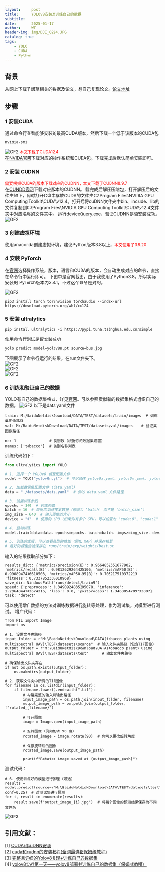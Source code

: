 ```yaml
---
layout:     post
title:      YOLOv8安装及训练自己的数据
subtitle:   
date:       2025-01-17
author:     WT
header-img: img/DJI_0294.JPG
catalog: true
tags:
    - YOLO
    - CUDA
    - Python          
---  
```


## 背景
从网上下载了烟草相关的数据及论文，想自己复现论文。[论文地址](https://www.mdpi.com/2073-4395/13/12/2861/xml)
 

## 步骤

### 1 安装CUDA
通过命令行查看能够安装的最高CUDA版本，然后下载一个低于该版本的CUDA包
```
nvidia-smi
```
![GF2](http://www.remotesensing.pro/img/250117_NV.png)
<font size=2 color=Red>本文下载了CUDA12.4 </font>   
在[NVIDA官网](https://developer.nvidia.com/cuda-toolkit)下载对应的操作系统和CUDA包。下载完成后默认简单安装即可。 

### 2 安装 CUDNN
<font size=2 color=Red>需要根据CUDA的版本下载对应的CUDNN，本文下载了CUDNN8.9.7</font>  
在[CUNDD官网](https://developer.nvidia.com/cudnn-archive)下载对应版本的CUDNN。
载完成后解压压缩包，打开解压后的文件夹如下，同时打开C盘中存放CUDA的文件夹C:\Program Files\NVIDIA GPU Computing Toolkit\CUDA\v12.4。打开后将cuDNN文件夹中bin、include、lib的文件复制到C:\Program Files\NVIDIA GPU Computing Toolkit\CUDA\v12.4文件夹中对应名称的文件夹中。
运行deviceQuery.exe，验证CUDNN是否安装成功。  
![GF2](http://www.remotesensing.pro/img/250117_CUDNN.png)  

### 3 创建虚拟环境
使用anaconda创建虚拟环境，建议Python版本3.8以上，<font size=2 color=Red>本文使用了3.8.20 </font>     
### 4 安装 PyTorch
在[官网](https://pytorch.org/)选择操作系统，版本，语言和CUDA的版本，会自动生成对应的命令，直接在命令行中运行即可。
下图中是官网截图，由于我使用了Python3.8，所以实际安装的 PyTorch版本为2.4.1，不过这个命令是对的。

![GF2](http://www.remotesensing.pro/img/250117_Pytorch.png)  
```
pip3 install torch torchvision torchaudio --index-url https://download.pytorch.org/whl/cu124

```

### 5 安装 ultralytics
```
pip install ultralytics -i https://pypi.tuna.tsinghua.edu.cn/simple
```

使用命令行测试是否安装成功
```
yolo predict model=yolov8n.pt source=bus.jpg
```  
下图展示了命令行运行的结果，在run文件夹下。  
![GF2](http://www.remotesensing.pro/img/250117_YOLO_BUS.png)      
![GF2](http://www.remotesensing.pro/img/250117_YOLO_BUS_RUN.png)    
![GF2](http://www.remotesensing.pro/img/bus.jpg)  

### 6 训练和验证自己的数据
YOLO有自己的数据集格式，详见[官网](https://docs.ultralytics.com/zh/datasets/#contribute-new-datasets)。可以参照贡献新的数据集格式组织自己的数据。
![GF2](http://www.remotesensing.pro/img/250117_YOLO_Datasets.png) 
以下是data.yaml文件  
```
train: M:/BaiduNetdiskDownload/DATA/TEST/datasets/train/images  # 训练集图像路径
val: M:/BaiduNetdiskDownload/DATA/TEST/datasets/val/images    # 验证集图像路径

nc: 1               # 类别数（根据你的数据集设置）
names: ['tobacco']  # 类别名称列表
```
训练代码如下：
``` Python
from ultralytics import YOLO

# 1. 选择一个 YOLOv8 模型配置文件
model = YOLO("yolov8n.pt")  # 可以选择 yolov8s.yaml, yolov8m.yaml, yolov8l.yaml, yolov8x.yaml

# 2. 加载数据集配置文件 (data.yaml)
data = "./datasets/data.yaml"  # 你的 data.yaml 文件路径

# 3. 设置训练参数
epochs = 100  # 训练轮数
batch = 16  # 每批次训练样本数量（修改为 'batch' 而不是 'batch_size'）
img_size = 640  # 输入图像的大小
device = "0"  # 使用的 GPU（如果你有多个 GPU，可以设置为 "cuda:0", "cuda:1" 等）

# 4. 启动训练
model.train(data=data, epochs=epochs, batch=batch, imgsz=img_size, device=device)

# 5. 训练完成后，可以查看模型的性能（例如 mAP）并保存模型
# 最好的模型会被保存在 runs/train/exp/weights/best.pt
```

输入的结果截取部分如下：
```
results_dict: {'metrics/precision(B)': 0.9664859351677902, 'metrics/recall(B)': 0.9812629264425106, 'metrics/mAP50(B)': 0.9908947436610503, 'metrics/mAP50-95(B)': 0.705217510372213, 'fitness': 0.7337852337010968}
save_dir: WindowsPath('runs/detect/train9')
speed: {'preprocess': 0.3490924835205078, 'inference': 1.2964844703674316, 'loss': 0.0, 'postprocess': 1.3463854789733887}
task: 'detect'
```
可以使用增广数据的方法对训练数据进行旋转等处理，作为测试集，对模型进行测试。
增广代码：
```
from PIL import Image
import os

# 1. 设置文件夹路径
input_folder = r"M:\BaiduNetdiskDownload\DATA(tobacco plants using multispectral UAV)\TEST\datasets\source"  # 输入文件夹路径（包含TIF图像）
output_folder = r"M:\BaiduNetdiskDownload\DATA(tobacco plants using multispectral UAV)\TEST\datasets\test"      # 输出文件夹路径

# 确保输出文件夹存在
if not os.path.exists(output_folder):
    os.makedirs(output_folder)

# 2. 获取文件夹中所有的TIF图像
for filename in os.listdir(input_folder):
    if filename.lower().endswith(".tif"):
        # 构建完整的输入和输出路径
        input_image_path = os.path.join(input_folder, filename)
        output_image_path = os.path.join(output_folder, f"rotated_{filename}")
        
        # 打开图像
        image = Image.open(input_image_path)
        
        # 旋转图像（例如旋转 90 度）
        rotated_image = image.rotate(90)  # 你可以更改旋转角度
        
        # 保存旋转后的图像
        rotated_image.save(output_image_path)

        print(f"Rotated image saved at {output_image_path}")
```

测试代码：  
```
# 6. 使用训练好的模型进行推理（可选）
results = model.predict(source=r"M:\BaiduNetdiskDownload\DATA\TEST\datasets\test", conf=0.25)  # 对测试集进行预测
for i, result in enumerate(results):
    result.save(f"output_image_{i}.jpg")  # 将每个图像的预测结果保存为不同文件名
```
![GF2](http://www.remotesensing.pro/img/output_image_3.jpg)









## 引用文献：  

[1] [CUDA和cuDNN安装](https://blog.csdn.net/qq_48545380/article/details/142759501)     
[2] [cuda和cudnn的安装教程(全网最详细保姆级教程)](https://blog.csdn.net/weixin_44779079/article/details/141528972)  
[3] [完整且详细的Yolov8复现+训练自己的数据集](https://blog.csdn.net/chenhaogu/article/details/131161374)  
[4] [yolov8实战第一天——yolov8部署并训练自己的数据集（保姆式教程）](https://blog.csdn.net/qq_34717531/article/details/135019573)

